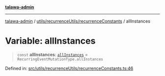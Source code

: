 [**talawa-admin**](../../../../README.md)

***

[talawa-admin](../../../../README.md) / [utils/recurrenceUtils/recurrenceConstants](../README.md) / allInstances

# Variable: allInstances

> `const` **allInstances**: [`allInstances`](../../recurrenceTypes/enumerations/RecurringEventMutationType.md#allinstances) = `RecurringEventMutationType.allInstances`

Defined in: [src/utils/recurrenceUtils/recurrenceConstants.ts:46](https://github.com/bint-Eve/talawa-admin/blob/3ea1bc8148fd1f2efa92a17958ea5a5df0d9cc86/src/utils/recurrenceUtils/recurrenceConstants.ts#L46)
